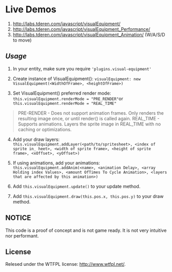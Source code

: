 # Live Demos
1. http://labs.tderen.com/javascript/visualEquipment/
2. http://labs.tderen.com/javascript/visualEquipment_Performance/
3. http://labs.tderen.com/javascript/visualEquipment_Animation/ (W/A/S/D to move)


## _Usage_

1. In your entity, make sure you require `'plugins.visual-equipment'`

2. Create instance of VisualEquipment():
`visualEquipment: new VisualEquipment(<WidthOfFrame>, <heightOfFrame>)`

3. Set VisualEquipment() preferred render mode:
`this.visualEquipment.renderMode = "PRE_RENDER"`or `this.visualEquipment.renderMode = "REAL_TIME"`
> PRE-RENDER - Does not support animation frames. Only renders the resulting image once, or until render() is called again.
> REAL_TIME - Supports animations. Layers the sprite image in REAL_TIME with no caching or optimizations.

4. Add your draw layers: `this.visualEquipment.addLayer(<path/to/spritesheet>, <index of sprite in_ heet>, <width of sprite frame>, <height of sprite frame>, <xOffset>, <yOffset>)`

5. If using animations, add your animations: `this.visualEquipment.addAnim(<name>, <animation Delay>, <array Holding index Values>, <amount OfTimes To Cycle Animation>, <layers that are affected by this animation>)`

6. Add `this.visualEquipment.update()` to your update method.

7. Add `this.visualEquipment.draw(this.pos.x, this.pos.y)` to your draw method.

## NOTICE
This code is a proof of concept and is not game ready. It is not very intuitive nor performant.

## License
Relesed under the WTFPL license: http://www.wtfpl.net/.
